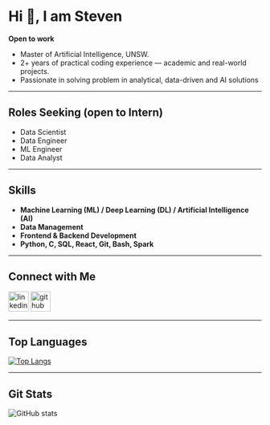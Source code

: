 # Hi 👋, I am Steven 

**Open to work** 

- Master of Artificial Intelligence, UNSW.
- 2+ years of practical coding experience — academic and real-world projects.
- Passionate in solving problem in analytical, data-driven and AI solutions

---

## Roles Seeking (open to Intern)
- Data Scientist
- Data Engineer
- ML Engineer
- Data Analyst

---

## Skills

- **Machine Learning (ML) / Deep Learning (DL) / Artificial Intelligence (AI)**
- **Data Management**
- **Frontend & Backend Development**
- **Python, C, SQL, React, Git, Bash, Spark**

---

## Connect with Me

[<img src='https://cdn.jsdelivr.net/npm/simple-icons@3.0.1/icons/linkedin.svg' alt='linkedin' height='40'>](https://www.linkedin.com/in/yen-jung-huang-491a57353/)
[<img src='https://cdn.jsdelivr.net/npm/simple-icons@3.0.1/icons/github.svg' alt='github' height='40'>](https://github.com/StevenHuang41)

---

## Top Languages

[![Top Langs](https://github-readme-stats.vercel.app/api/top-langs/?username=StevenHuang41)](https://github.com/anuraghazra/github-readme-stats)

---

## Git Stats

![GitHub stats](https://github-readme-stats.vercel.app/api?username=StevenHuang41&show_icons=true)  


